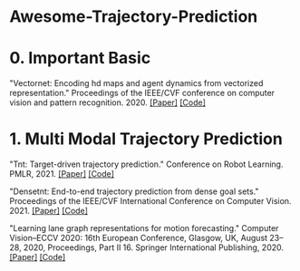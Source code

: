 # Awesome-Trajectory-Prediction


# 0. Important Basic
"Vectornet: Encoding hd maps and agent dynamics from vectorized representation." Proceedings of the IEEE/CVF conference on computer vision and pattern recognition. 2020.
[[Paper]](https://openaccess.thecvf.com/content_CVPR_2020/html/Gao_VectorNet_Encoding_HD_Maps_and_Agent_Dynamics_From_Vectorized_Representation_CVPR_2020_paper.html)
[[Code]](https://github.com/Liang-ZX/VectorNet/tree/master)

# 1. Multi Modal Trajectory Prediction
"Tnt: Target-driven trajectory prediction." Conference on Robot Learning. PMLR, 2021.
[[Paper]](https://proceedings.mlr.press/v155/zhao21b)
[[Code]](https://github.com/Henry1iu/TNT-Trajectory-Prediction)

"Densetnt: End-to-end trajectory prediction from dense goal sets." Proceedings of the IEEE/CVF International Conference on Computer Vision. 2021.
[[Paper]](https://openaccess.thecvf.com/content/ICCV2021/html/Gu_DenseTNT_End-to-End_Trajectory_Prediction_From_Dense_Goal_Sets_ICCV_2021_paper.html)
[[Code]](https://github.com/Tsinghua-MARS-Lab/DenseTNT)

"Learning lane graph representations for motion forecasting." Computer Vision–ECCV 2020: 16th European Conference, Glasgow, UK, August 23–28, 2020, Proceedings, Part II 16. Springer International Publishing, 2020.
[[Paper]](https://link.springer.com/chapter/10.1007/978-3-030-58536-5_32)
[[Code]](https://github.com/uber-research/LaneGCN?tab=readme-ov-file)
